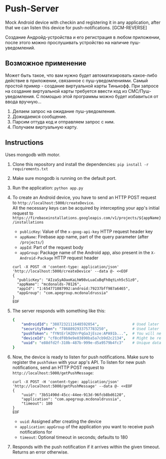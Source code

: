 # Push-Server
Mock Android device with checkin and registering it in any application, after that we can listen this device for push-notifications. [GCM-REVERSE]

Создание Андройд-устройства и его регистрация в любом приложении, после этого можно прослушивать устройство на наличие пуш-уведомлений.

## Возможное применение
Может быть такое, что вам нужно будет автоматизировать какое-либо действие в приложении, связанное с пуш-уведомлениями.
Самый простой пример - создание виртуальной карты Тинькофф. При запросе на создание виртуальной карты требуется ввести код из СМС/Пуш-уведомления.
С помощью этой программы можно будет избавиться от ввода вручную... 

1. Делаем запрос на ожидание пуш-уведомления.
2. Дожидаемся сообщение.
3. Парсим оттуда код и отправляем запрос с ним.
4. Получаем виртуальную карту.

## Instructions

Uses mongodb with motor.

1. Clone this repository and install the dependencies: `pip install -r requirements.txt`
2. Make sure mongodb is running on the default port.
3. Run the application: `python app.py`
4. To create an Android device, you have to send an HTTP POST request to `http://localhost:5000/createDevice`.  
   All the necessary keys can be acquired by intercepting your app's initial request to `https://firebaseinstallations.googleapis.com/v1/projects/${appName}/installations`
   - `publicKey`: Value of the `x-goog-api-key` HTTP request header key
   - `appName`: Firebase app name, part of the query parameter (after `/projects/`) 
   - `appId`: Part of the request body
   - `appGroup`: Package name of the Android app, also present in the `X-Android-Package` HTTP request header
   
   ```shellSession
   curl -X POST -H 'content-type: application/json' 'http://localhost:5000/createDevice' --data @- <<EOF
   {
     "publicKey": "AIzaSyAOaoKaLhW98vLuaCuBqFh8qtLnh5c51z0",
     "appName": "mcdonalds-70126",
     "appId": "1:654771087992:android:79237bff987a6465",
     "appGroup": "com.apegroup.mcdonaldrussia"
   }
   EOF
   ```

5. The server responds with something like this:

   ```yaml
   {
       "androidId": "3887232111648592054",               # Used later to listen to the device
       "securityToken": "7868892933757783250",           # Used later to listen to the device
       "pushToken": "fYNtErlHZOVrPqGa3jEsze:APA91b...",  # You will need to register this token with the API of your app
       "deviceId": "cf8cdf0b9e9e03890ba5a7cb9d2c2134",   # Might be required when interacting with your app
       "uuid": "e88dfd2f-310b-487b-999e-d5a9579b4fc3"    # Unique database identifier
   }
   ```
6. Now, the device is ready to listen for push notifications. Make sure to register the `pushToken` with your app's API.
   To listen for new push notifications, send an HTTP POST request to `http://localhost:5000/getPushMessage`:
   
   ```shellSession
   curl -X POST -H 'content-type: application/json' 'http://localhost:5000/getPushMessage' --data @- <<EOF
   {
       "uuid": "3b51490d-45cc-44ee-913d-96fcb8bd6120",
       "application": "com.apegroup.mcdonaldrussia",
       "timeout": 180
   }
   EOF
   ```
   - `uuid`: Assigned after creating the device
   - `application`: `appGroup` of the application you want to receive push notifications for
   - `timeout`: Optional timeout in seconds; defaults to 180

7. Responds with the push notification if it arrives within the given timeout. Returns an error otherwise.
